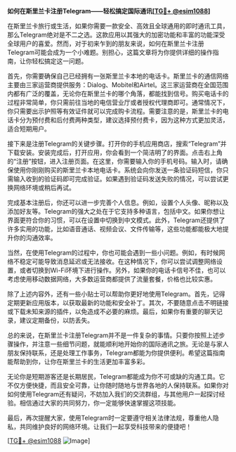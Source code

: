 **如何在斯里兰卡注册Telegram——轻松搞定国际通讯[[TG💪+ @esim1088](https://t.me/s/esim1088)]**

在斯里兰卡旅行或生活，如果你需要一款安全、高效且全球通用的即时通讯工具，那么Telegram绝对是不二之选。这款应用以其强大的加密功能和丰富的功能深受全球用户的喜爱。然而，对于初来乍到的朋友来说，如何在斯里兰卡注册Telegram可能会成为一个小难题。别担心，这篇文章将为你提供详细的操作指南，让你轻松搞定这一问题。

首先，你需要确保自己已经拥有一张斯里兰卡本地的电话卡。斯里兰卡的通信网络主要由三家运营商提供服务：Dialog、Mobitel和Airtel。这三家运营商在全国范围内都有广泛的覆盖，无论你在斯里兰卡的哪个角落，都能找到信号。购买电话卡的过程非常简单，你只需前往当地的电信营业厅或者授权代理商即可。通常情况下，你只需要出示护照等有效证件就可以完成购卡流程。需要注意的是，斯里兰卡的电话卡分为预付费和后付费两种类型，建议选择预付费卡，因为这种方式更加灵活，适合短期用户。

接下来是注册Telegram的关键步骤。打开你的手机应用商店，搜索“Telegram”并下载安装。安装完成后，打开应用，你会看到一个简洁明了的界面。点击右上角的“注册”按钮，进入注册页面。在这里，你需要输入你的手机号码。输入时，请确保使用你刚刚购买的斯里兰卡本地电话卡。系统会向你发送一条验证码短信，你只需输入收到的验证码即可完成验证。如果遇到验证码发送失败的情况，可以尝试更换网络环境或稍后再试。

完成基本注册后，你还可以进一步完善个人信息。例如，设置个人头像、昵称以及添加好友等。Telegram的强大之处在于它支持多种语言，包括中文。如果你想让界面更符合你的习惯，可以在设置中切换到中文模式。此外，Telegram还提供了许多实用的功能，比如语音通话、视频会议、文件传输等，这些功能都能极大地提升你的沟通效率。

当然，在使用Telegram的过程中，你也可能会遇到一些小问题。例如，有时候网络不稳定可能导致消息延迟或无法接收。在这种情况下，你可以尝试调整网络设置，或者切换到Wi-Fi环境下进行操作。另外，如果你的电话卡信号不佳，也可以考虑使用移动数据网络，大多数运营商都提供了流量套餐，价格也比较实惠。

除了上述内容外，还有一些小贴士可以帮助你更好地使用Telegram。首先，记得定期更新应用版本，以获取最新的功能和安全补丁。其次，不要随意点击不明链接或下载未知来源的插件，以免造成不必要的麻烦。最后，如果你有重要的聊天记录，建议定期备份，以防丢失。

总的来说，在斯里兰卡注册Telegram并不是一件复杂的事情。只要你按照上述步骤操作，并注意一些细节问题，就能顺利地开始你的国际通讯之旅。无论是与家人朋友保持联系，还是处理工作事务，Telegram都能为你提供便利。希望这篇指南能帮助到你，让你在斯里兰卡的生活更加丰富多彩。

无论你是短期游客还是长期居民，Telegram都能成为你不可或缺的沟通工具。它不仅方便快捷，而且安全可靠，让你随时随地与世界各地的人保持联系。如果你对如何使用Telegram还有疑问，不妨加入我们的交流群组，与其他用户一起探讨经验。相信通过大家的共同努力，你一定能够快速掌握这项技能。

最后，再次提醒大家，使用Telegram时一定要遵守相关法律法规，尊重他人隐私，共同维护良好的网络环境。让我们一起享受科技带来的便捷吧！

[[TG💪+ @esim1088](https://t.me/s/esim1088) ![Image](https://i.postimg.cc/4NQfJmqS/Snipaste-2025-05-13-00-14-12.png)]